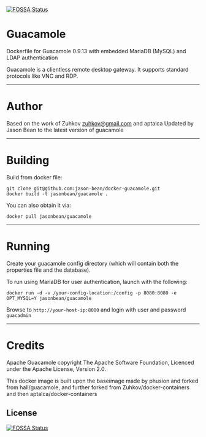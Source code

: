 [![FOSSA Status](https://app.fossa.com/api/projects/git%2Bgithub.com%2FAuxProc%2Fdocker-guacamole.svg?type=shield)](https://app.fossa.com/projects/git%2Bgithub.com%2FAuxProc%2Fdocker-guacamole?ref=badge_shield)

Guacamole
====

Dockerfile for Guacamole 0.9.13 with embedded MariaDB (MySQL) and LDAP authentication

Guacamole is a clientless remote desktop gateway. It supports standard protocols like VNC and RDP.

---
Author
===

Based on the work of Zuhkov <zuhkov@gmail.com> and aptalca 
Updated by Jason Bean to the latest version of guacamole

---
Building
===

Build from docker file:

```
git clone git@github.com:jason-bean/docker-guacamole.git
docker build -t jasonbean/guacamole .
```

You can also obtain it via:  

```
docker pull jasonbean/guacamole
```

---
Running
===

Create your guacamole config directory (which will contain both the properties file and the database).

To run using MariaDB for user authentication, launch with the following:

```
docker run -d -v /your-config-location:/config -p 8080:8080 -e OPT_MYSQL=Y jasonbean/guacamole
```

Browse to ```http://your-host-ip:8080``` and login with user and password `guacadmin`

---
Credits
===

Apache Guacamole copyright The Apache Software Foundation, Licenced under the Apache License, Version 2.0.

This docker image is built upon the baseimage made by phusion and forked from hall/guacamole, and further forked from Zuhkov/docker-containers and then aptalca/docker-containers


## License
[![FOSSA Status](https://app.fossa.com/api/projects/git%2Bgithub.com%2FAuxProc%2Fdocker-guacamole.svg?type=large)](https://app.fossa.com/projects/git%2Bgithub.com%2FAuxProc%2Fdocker-guacamole?ref=badge_large)